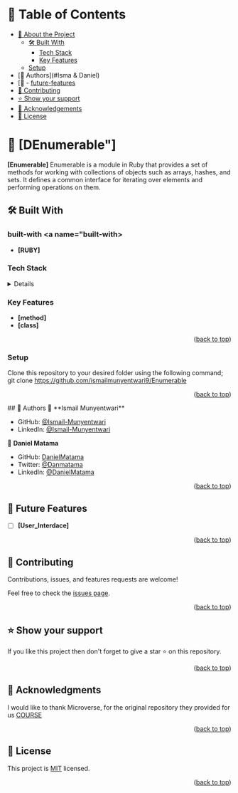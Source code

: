 # 📗 Table of Contents

- [📖 About the Project](#Enumerable)
  - [🛠 Built With](#built-with)
    - [Tech Stack](#tech-stack)
    - [Key Features](#key-features)
  - [Setup](#setup)
- [👥 Authors](#Isma & Daniel)
- [🔭 - [future-features](#User_Interdace)
- [🤝 Contributing](#contributing)
- [⭐️ Show your support](#support)
- [🙏 Acknowledgements](#microverse)
- [📝 License](#license)

<!-- PROJECT DESCRIPTION -->

# 📖 [DEnumerable"] <a name="Enumerable"></a>

**[Enumerable]** Enumerable is a module in Ruby that provides a set of methods for working with collections of objects such as arrays, hashes, and sets. It defines a common interface for iterating over elements and performing operations on them.

## 🛠 Built With <a name="RUby"></a>

### built-with <a name="built-with></a>
- **[RUBY]**
### Tech Stack <a name="Ruby"></a>

<details>
  <ul>
    <li><a href="https://developer.mozilla.org/en-US/docs/Web/RUBY">RUBY</a></li>
  </ul>
</details>

<!-- Features -->

### Key Features <a name="key-features"></a>

- **[method]**
- **[class]**

<p align="right">(<a href="#readme-top">back to top</a>)</p>

### Setup
Clone this repository to your desired folder using the following command; git clone https://github.com/ismailmunyentwari9/Enumerable

<p align="right">(<a href="#readme-top">back to top</a>)</p>
<!-- AUTHORS -->
## 👥 Authors <a name="authors"></a>
👤 **Ismail Munyentwari**

- GitHub: [@Ismail-Munyentwari](https://github.com/ismailmunyentwari9)
- LinkedIn: [@Ismail-Munyentwari](https://www.linkedin.com/in/munyentwari-ismail-754718191/)

👤 **Daniel Matama**

- GitHub: [DanielMatama](https://github.com/danielmatama)
- Twitter: [@Danmatama](https://twitter.com/Danmatama)
- LinkedIn: [@DanielMatama](https://www.linkedin.com/in/DanielMatamaMwebesa/)

<p align="right">(<a href="#readme-top">back to top</a>)</p>

<!-- FUTURE FEATURES -->

## 🔭 Future Features <a name="future-features"></a>

- [ ] **[User_Interdace]**

<p align="right">(<a href="#readme-top">back to top</a>)</p>

<!-- CONTRIBUTING -->

## 🤝 Contributing <a name="contributing"></a>

Contributions, issues, and features requests are welcome!

Feel free to check the [issues page](https://github.com/ismailmunyentwari9/Enumerable/issues).

<p align="right">(<a href="#readme-top">back to top</a>)</p>

<!-- SUPPORT -->

## ⭐️ Show your support <a name="support"></a>

If you like this project then don't forget to give a star ⭐ on this repository.

<p align="right">(<a href="#readme-top">back to top</a>)</p>

<!-- ACKNOWLEDGEMENTS -->

## 🙏 Acknowledgments <a name="acknowledgements"></a>

I would like to thank Microverse, for the original repository they provided for us [COURSE](https://github.com/microverseinc/curriculum-ruby/blob/main/simple-ruby/morse_code.md)

<p align="right">(<a href="#readme-top">back to top</a>)</p>

<!-- LICENSE -->

## 📝 License <a name="license"></a>

This project is [MIT](LICENSE) licensed.

<p align="right">(<a href="#readme-top">back to top</a>)</p>